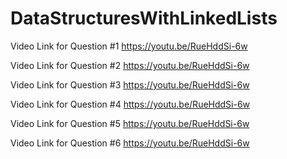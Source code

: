 # DataStructuresWithLinkedLists

Video Link for Question #1 https://youtu.be/RueHddSi-6w

Video Link for Question #2 https://youtu.be/RueHddSi-6w

Video Link for Question #3 https://youtu.be/RueHddSi-6w

Video Link for Question #4 https://youtu.be/RueHddSi-6w

Video Link for Question #5 https://youtu.be/RueHddSi-6w

Video Link for Question #6 https://youtu.be/RueHddSi-6w

